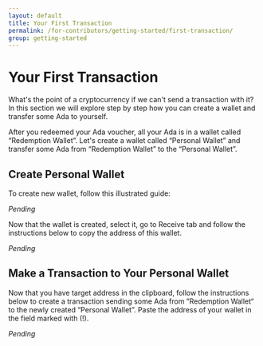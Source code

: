 ```yaml
---
layout: default
title: Your First Transaction
permalink: /for-contributors/getting-started/first-transaction/
group: getting-started
---
```

# Your First Transaction

What's the point of a cryptocurrency if we can't send a transaction with
it? In this section we will explore step by step how you can create a
wallet and transfer some Ada to yourself.

After you redeemed your Ada voucher, all your Ada is in a wallet called
“Redemption Wallet”. Let's create a wallet called “Personal Wallet” and
transfer some Ada from “Redemption Wallet” to the “Personal Wallet”.

## Create Personal Wallet

To create new wallet, follow this illustrated guide:

_Pending_

Now that the wallet is created, select it, go to Receive tab and follow
the instructions below to copy the address of this wallet.

_Pending_

## Make a Transaction to Your Personal Wallet

Now that you have target address in the clipboard, follow the
instructions below to create a transaction sending some Ada from
”Redemption Wallet“ to the newly created “Personal Wallet”. Paste the
address of your wallet in the field marked with (!).

_Pending_
